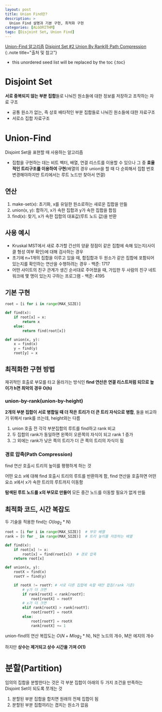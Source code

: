 ```yaml
---
layout: post
title: Union Find란?
description: > 
  Union Find 설명과 기본 구현, 최적화 구현
categories: [ALGORITHM]
tags: [Disjoint Set, Union Find]
---
```

[Union-Find 알고리즘](https://gmlwjd9405.github.io/2018/08/31/algorithm-union-find.html)
[Disjoint Set #2 Union By Rank와 Path Compression](https://yonghwankim-dev.tistory.com/236)
{:.note title="출처 및 참고"}

* this unordered seed list will be replaced by the toc
{:toc}

# Disjoint Set
**서로 중복되지 않는 부분 집합**들로 나눠진 원소들에 대한 정보를 저장하고 조작하는 자료 구조

- 공통 원소가 없는, 즉 상호 배타적인 부분 집합들로 나눠진 원소들에 대한 자료구조
- 서로소 집합 자료구조

# Union-Find
Disjoint Set을 표현할 때 사용하는 알고리즘
- 집합을 구현하는 데는 비트 벡터, 배열, 연결 리스트를 이용할 수 있으나 그 중 **효율적인 트리구조를 이용하여 구현**(배열의 경우 union을 할 때 다 순회해서 집합 번호 변경해야하지만 트리에서는 루트 노드만 찾아서 연결)

## 연산
1. make-set(x): 초기화, x를 유일한 원소로하는 새로운 집합을 만듦
2. union(x, y): 합하기, x가 속한 집합과 y가 속한 집합을 합침
3. find(x): 찾기, x가 속한 집합의 대표값(루트 노드 값)을 반환

## 사용 예시
- Kruskal MST에서 새로 추가할 간선의 양끝 정점이 같은 집합에 속해 있는지(사이클 형성 여부 확인)에 대해 검사하는 경우
- 초기에 n+1개의 집합을 이루고 있을 때, 합집합과 두 원소가 같은 집합에 포함되어 있는지를 확인하는 연산을 수행하려는 경우 - 백준: 1717
- 어떤 사이트의 친구 관계가 생긴 순서대로 주어졌을 때, 가입한 두 사람의 친구 네트워크에 몇 명이 있는지 구하는 프로그램 - 백준: 4195

## 기본 구현
```python
root = [i for i in range(MAX_SIZE)]

def find(x):
    if root[x] = x:
        return x
    else:
        return find(root[x])

def union(x, y):
    x = find(x)
    y = find(y)
    root[y] = x
```

## 최적화한 구현 방법
재귀적인 호출로 부모를 타고 올라가는 방식인 **find 연산은 연결 리스트처럼 되므로 높이가 h면 최악의 경우 O(h)**

### union-by-rank(union-by-height)
**2개의 부분 집합이 서로 병합일 때 더 작은 트리가 더 큰 트리 자식으로 병합**, 둘을 비교하기 위해서 rank를 쓰는데, height와는 다름

1. union 호출 전 각각 부분집합의 루트를 find하고 rank 비교
2. 두 집합의 rank가 동일하면 왼쪽이 오른쪽의 자식이 되고 rank 1 증가
3. 그 외에는 rank가 낮은 쪽의 트리가 더 큰 쪽의 트리의 자식이 됨

### 경로 압축(Path Compression)
find 연산 호출시 트리의 높이를 평평하게 하는 것

어떤 요소 x에 대해 find 호출시 트리의 루트를 반환하게 함, find 연산을 호출하면 어떤 요소 x에서 x가 속한 트리의 루트까지 이동함

**탐색된 루트 노드를 x의 부모로 만들어** 모든 중간 노드를 이동할 필요가 없게 만듦

## 최적화 코드, 시간 복잡도
두 기술을 적용한 find는 $O(log_2*N)$

```python
root = [i for i in range(MAX_SIZE)]  # 부모 배열
rank = [0 for _ in range(MAX_SIZE)]  # 트리 높이를 저장하는 배열

def find(x):
    if root[x] != x:
        root[x] = find(root[x])  # 경로 압축
    return root[x]

def union(x, y):
    rootX = find(x)
    rootY = find(y)

    if rootX != rootY: # 서로 다른 집합에 속할 때만 합침(rank 기준)
        # y가 더 크면
        if rank[rootX] < rank[rootY]: 
            root[rootX] = rootY
        # x가 더 크면
        elif rank[rootX] > rank[rootY]:
            root[rootY] = rootX
        else:
            root[rootY] = rootX
            rank[rootX] += 1
```

union-find의 연산 복잡도는 $O(N+Mlog_2*N)$, N은 노드의 개수, M은 에지의 개수

하지만 **상수는 제거되고 상수 시간을 가져 $O(1)$**

# 분할(Partition)
임의의 집합을 분할한다는 것은 각 부분 집합이 아래의 두 가지 조건을 만족하는 Disjoint Set이 되도록 쪼개는 것

1. 분할된 부분 집합을 합치면 원래의 전체 집합이 됨
2. 분할된 부분 집합끼리는 겹치는 원소가 없음